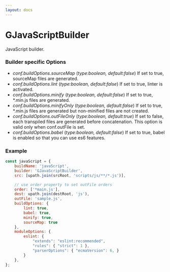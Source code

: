 ```yaml
---
layout: docs
---
```


# GJavaScriptBuilder
JavaScript builder.

### Builder specific Options
  - *conf.buildOptions.sourceMap* (<i>type:boolean, default:false</i>)
    If set to true, sourceMap files are generated.
  - *conf.buildOptions.lint* (<i>type:boolean, default:false</i>)
    If set to true, linter is activated.
  - *conf.buildOptions.minify* (<i>type:boolean, default:false</i>)
    If set to true, *.min.js files are generated.
  - *conf.buildOptions.minifyOnly* (<i>type:boolean, default:false</i>)
    If set to true, *.min.js files are generated but non-minified files are not created.
  - *conf.buildOptions.outFileOnly* (<i>type:boolean, default:*true*</i>)
    If set to false, each transpiled files are generated before concatenation.
    This option is valid only when conf.outFile is set.
  - *conf.buildOptions.babel* (<i>type:boolean, default:false</i>)
    If set to true, babel is enabled so that you can use es6 features.


### Example
```js
const javaScript = {
    buildName: 'javaScript',
    builder: 'GJavaScriptBuilder',
    src: [upath.join(srcRoot, 'scripts/js/**/*.js')],

    // use order property to set outFile orders
    order: ['*main.js'],
    dest: upath.join(destRoot, 'js'),
    outFile: 'sample.js',
    buildOptions: {
        lint: true,
        babel: true,
        minify: true,
        sourceMap: true
    },
    moduleOptions: {
        eslint: {
            "extends": "eslint:recommended",
            "rules": { "strict": 1 },
            "parserOptions": { "ecmaVersion": 6, }
        }
    },
};
```
